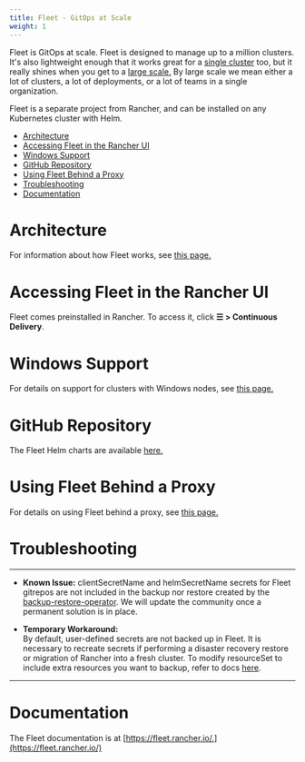 ```yaml
---
title: Fleet - GitOps at Scale
weight: 1
---
```


Fleet is GitOps at scale. Fleet is designed to manage up to a million clusters. It's also lightweight enough that it works great for a [single cluster](https://fleet.rancher.io/single-cluster-install/) too, but it really shines when you get to a [large scale.](https://fleet.rancher.io/multi-cluster-install/) By large scale we mean either a lot of clusters, a lot of deployments, or a lot of teams in a single organization.

Fleet is a separate project from Rancher, and can be installed on any Kubernetes cluster with Helm.

- [Architecture](#architecture)
- [Accessing Fleet in the Rancher UI](#accessing-fleet-in-the-rancher-ui)
- [Windows Support](#windows-support)
- [GitHub Repository](#github-repository)
- [Using Fleet Behind a Proxy](#using-fleet-behind-a-proxy)
- [Troubleshooting](#troubleshooting)
- [Documentation](#documentation)

# Architecture

For information about how Fleet works, see [this page.](./architecture)

# Accessing Fleet in the Rancher UI

Fleet comes preinstalled in Rancher. To access it, click **☰ > Continuous Delivery**.

# Windows Support

For details on support for clusters with Windows nodes, see [this page.](./windows)


# GitHub Repository

The Fleet Helm charts are available [here.](https://github.com/rancher/fleet/releases/latest)


# Using Fleet Behind a Proxy

For details on using Fleet behind a proxy, see [this page.](./proxy)

# Troubleshooting

---
* **Known Issue:** clientSecretName and helmSecretName secrets for Fleet gitrepos are not included in the backup nor restore created by the [backup-restore-operator]({{<baseurl>}}rancher/v2.6/en/backups/back-up-rancher/#1-install-the-rancher-backups-operator). We will update the community once a permanent solution is in place. 

* **Temporary Workaround:** </br>
By default, user-defined secrets are not backed up in Fleet. It is necessary to recreate secrets if performing a disaster recovery restore or migration of Rancher into a fresh cluster. To modify resourceSet to include extra resources you want to backup, refer to docs [here](https://github.com/rancher/backup-restore-operator#user-flow).

---

# Documentation

The Fleet documentation is at [https://fleet.rancher.io/.](https://fleet.rancher.io/)
